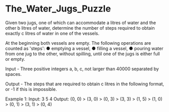 # The_Water_Jugs_Puzzle

Given two jugs, one of which can accommodate a litres of water and the other b litres of
water, determine the number of steps required to obtain exactly c litres of water in one of
the vessels.

At the beginning both vessels are empty. The following operations are counted as 'steps':
● emptying a vessel,
● filling a vessel,
● pouring water from one jug to the other, without spilling, until one of the jugs is either full or empty.

Input - 
Three positive integers a, b, c, not larger than 40000 separated by spaces.

Output - 
The steps that are required to obtain c litres in the following format, or -1 if this is
impossible.

Example 1:
Input: 3 5 4
Output: (0, 0) > (3, 0) > (0, 3) > (3, 3) > (1, 5) > (1, 0) > (0, 1) > (3, 1) > (0, 4)
